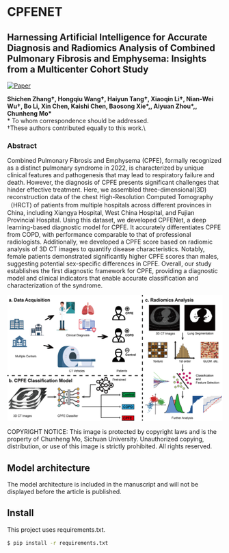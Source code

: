 # CPFENET
## Harnessing Artificial Intelligence for Accurate Diagnosis and Radiomics Analysis of Combined Pulmonary Fibrosis and Emphysema: Insights from a Multicenter Cohort Study

[![Paper](https://img.shields.io/badge/Paper-medrXiv%20preprint-b31b1b.svg)](https://www.medrxiv.org/content/10.1101/2025.01.20.25320811v1)

__Shichen Zhang†, Hongqiu Wang†, Haiyun Tang†, Xiaoqin Li†, Nian-Wei Wu†, Bo Li, Xin Chen, Kaishi Chen, Baosong Xie\*,, Aiyuan Zhou\*,, Chunheng Mo\*__\
\* To whom correspondence should be addressed.  
†These authors contributed equally to this work.\

### Abstract
Combined Pulmonary Fibrosis and Emphysema (CPFE), formally recognized as a distinct pulmonary syndrome in 2022, is characterized by unique clinical features and pathogenesis that may lead to respiratory failure and death. However, the diagnosis of CPFE presents significant challenges that hinder effective treatment. Here, we assembled three-dimensional(3D) reconstruction data of the chest High-Resolution Computed Tomography（HRCT) of patients from multiple hospitals across different provinces in China, including Xiangya Hospital, West China Hospital, and Fujian Provincial Hospital. Using this dataset, we developed CPFENet, a deep learning-based diagnostic model for CPFE. It accurately differentiates CPFE from COPD, with performance comparable to that of professional radiologists. Additionally, we developed a CPFE score based on radiomic analysis of 3D CT images to quantify disease characteristics. Notably, female patients demonstrated significantly higher CPFE scores than males, suggesting potential sex-specific differences in CPFE. Overall, our study establishes the first diagnostic framework for CPFE, providing a diagnostic model and clinical indicators that enable accurate classification and characterization of the syndrome. 

![Main figure](./figure/figure1.png)



COPYRIGHT NOTICE: This image is protected by copyright laws and is the property of Chunheng Mo, Sichuan University. Unauthorized copying, distribution, or use of this image is strictly prohibited. All rights reserved.

## Model architecture
The model architecture is included in the manuscript and will not be displayed before the article is published.
## Install

This project uses requirements.txt.

```sh
$ pip install -r requirements.txt
```
